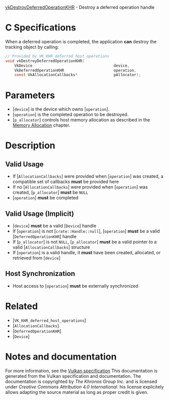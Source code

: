 [vkDestroyDeferredOperationKHR](https://www.khronos.org/registry/vulkan/specs/1.3-extensions/man/html/vkDestroyDeferredOperationKHR.html) - Destroy a deferred operation handle

# C Specifications
When a deferred operation is completed, the application  **can**  destroy the
tracking object by calling:
```c
// Provided by VK_KHR_deferred_host_operations
void vkDestroyDeferredOperationKHR(
    VkDevice                                    device,
    VkDeferredOperationKHR                      operation,
    const VkAllocationCallbacks*                pAllocator);
```

# Parameters
- [`device`] is the device which owns [`operation`].
- [`operation`] is the completed operation to be destroyed.
- [`p_allocator`] controls host memory allocation as described in the [Memory Allocation](https://www.khronos.org/registry/vulkan/specs/1.3-extensions/html/vkspec.html#memory-allocation) chapter.

# Description
## Valid Usage
-    If [`AllocationCallbacks`] were provided when [`operation`] was created, a compatible set of callbacks  **must**  be provided here
-    If no [`AllocationCallbacks`] were provided when [`operation`] was created, [`p_allocator`] **must**  be `NULL`
-  [`operation`] **must**  be completed

## Valid Usage (Implicit)
-  [`device`] **must**  be a valid [`Device`] handle
-    If [`operation`] is not [`crate::Handle::null`], [`operation`] **must**  be a valid [`DeferredOperationKHR`] handle
-    If [`p_allocator`] is not `NULL`, [`p_allocator`] **must**  be a valid pointer to a valid [`AllocationCallbacks`] structure
-    If [`operation`] is a valid handle, it  **must**  have been created, allocated, or retrieved from [`device`]

## Host Synchronization
- Host access to [`operation`] **must**  be externally synchronized

# Related
- [`VK_KHR_deferred_host_operations`]
- [`AllocationCallbacks`]
- [`DeferredOperationKHR`]
- [`Device`]

# Notes and documentation
For more information, see the [Vulkan specification](https://www.khronos.org/registry/vulkan/specs/1.3-extensions/html/vkspec.html)
This documentation is generated from the Vulkan specification and documentation.
The documentation is copyrighted by *The Khronos Group Inc.* and is licensed under *Creative Commons Attribution 4.0 International*.
his license explicitely allows adapting the source material as long as proper credit is given.
        